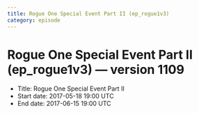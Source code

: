 ```yaml
---
title: Rogue One Special Event Part II (ep_rogue1v3)
category: episode
---
```


# Rogue One Special Event Part II (ep_rogue1v3) — version 1109



  * Title: Rogue One Special Event Part II
  * Start date: 2017-05-18 19:00 UTC
  * End date: 2017-06-15 19:00 UTC

